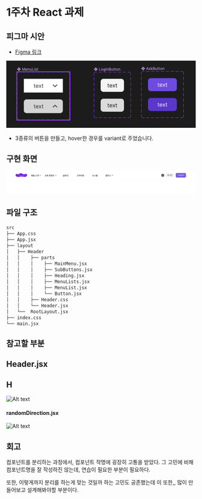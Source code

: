 # 1주차 React 과제

## 피그마 시안

- [Figma 링크](https://www.figma.com/file/rHbGRhza07Y58KEgZz8eDz/Untitled?type=design&node-id=0%3A1&mode=design&t=aJJp6CVL74sgIPye-1)

![버튼 3종류](./image.png)

- 3종류의 버튼을 만들고, hover한 경우를 variant로 주었습니다.

## 구현 화면

![구현 화면](/atomic-component/react1.gif)

## 파일 구조

    src
    ├── App.css
    ├── App.jsx
    ├── layout
    │   ├── Header
    │   │    ├── parts
    │   │    │    ├── MainMenu.jsx
    │   │    │    ├── SubButtons.jsx
    │   │    │    ├── Heading.jsx
    │   │    │    ├── MenuLists.jsx
    │   │    │    ├── MenuList.jsx
    │   │    │    └── Button.jsx
    │   │    ├── Header.css
    │   │    └── Header.jsx
    │   └──  RootLayout.jsx
    ├── index.css
    └── main.jsx

## 참고할 부분

## Header.jsx

## H

![Alt text](Compass-1.png)

#### randomDirection.jsx

![Alt text](randomDirection.png)

## 회고

컴포넌트를 분리하는 과정에서, 컴포넌트 작명에 굉장히 고통을 받았다. 그 고민에 비해 컴포넌트명을 잘 작성하진 않는데, 연습이 필요한 부분이 필요하다.

또한, 이렇게까지 분리를 하는게 맞는 것일까 하는 고민도 공존했는데 이 또한,, 많이 만들어보고 설계해봐야할 부분이다.
